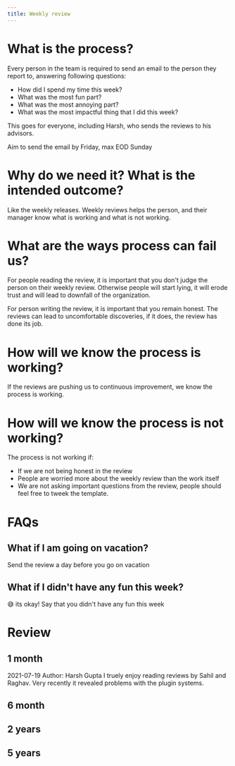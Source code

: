 ```yaml
---
title: Weekly review
---
```


# What is the process?

Every person in the team is required to send an email to the person they report to, answering following questions:

- How did I spend my time this week?
- What was the most fun part?
- What was the most annoying part?
- What was the most impactful thing that I did this week?

This goes for everyone, including Harsh, who sends the reviews to his advisors.

Aim to send the email by Friday, max EOD Sunday

# Why do we need it? What is the intended outcome?

Like the weekly releases. Weekly reviews helps the person, and their manager know what is working and what is not working.

# What are the ways process can fail us?

For people reading the review, it is important that you don't judge the person on their weekly review. Otherwise people will start lying, it will erode trust and will lead to downfall of the organization.

For person writing the review, it is important that you remain honest. The reviews can lead to uncomfortable discoveries, if it does, the review has done its job.

# How will we know the process is working?

If the reviews are pushing us to continuous improvement, we know the process is working.

# How will we know the process is not working?

The process is not working if:

- If we are not being honest in the review
- People are worried more about the weekly review than the work itself
- We are not asking important questions from the review, people should feel free to tweek the template.

# FAQs

## What if I am going on vacation?

Send the review a day before you go on vacation

## What if I didn't have any fun this week?

😅 its okay! Say that you didn't have any fun this week

# Review

## 1 month

2021-07-19
Author: Harsh Gupta
I truely enjoy reading reviews by Sahil and Raghav. Very recently it revealed problems with the plugin systems.

## 6 month

## 2 years

## 5 years
